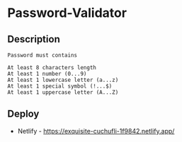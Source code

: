 # Password-Validator

## Description

````
Password must contains

At least 8 characters length
At least 1 number (0...9)
At least 1 lowercase letter (a...z)
At least 1 special symbol (!...$)
At least 1 uppercase letter (A...Z)

````

## Deploy

* Netlify - https://exquisite-cuchufli-1f9842.netlify.app/
